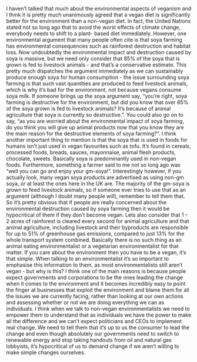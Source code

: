I haven’t talked that much about the environmental aspects of veganism and I think it is pretty much unanimously agreed that a vegan diet is significantly better for the environment than a non-vegan diet. In fact, the United Nations stated not so long ago that to avoid the worst effects of climate change, everybody needs to shift to a plant- based diet immediately. However, one environmental argument that many people often cite is that soya farming has environmental consequences such as rainforest destruction and habitat loss. Now undoubtedly the environmental impact and destruction caused by soya is massive, but we need only consider that 85% of the soya that is grown is fed to livestock animals - and that’s a conservative estimate. This pretty much dispatches the argument immediately as we can sustainably produce enough soya for human consumption - the issue surrounding soya farming is that such vast quantities are produced to feed livestock animals, which is why it’s bad for the environment, not because vegans consume soya milk. If someone brings up the soya argument say, “you’re right, soya farming is destructive for the environment, but did you know that over 85% of the soya grown is fed to livestock animals? It’s because of animal agriculture that soya is currently so destructive.”. You could also go on to say, “as you are worried about the environmental impact of soya farming, do you think you will give up animal products now that you know they are the main reason for the destructive elements of soya farming?”. I think another important thing to mention is that the soya that is used in foods for humans isn’t just used in vegan favourites such as tofu. It’s found in cereals, processed foods, breads, sauces, mayonnaise, animal flesh products, chocolate, sweets. Basically soya is predominantly used in non-vegan foods. Furthermore, something a farmer said to me not so long ago was “well you can go and enjoy your gm-soya!”. Interestingly however, if you actually look, many vegan soya products are advertised as using non-gm soya, or at least the ones here in the UK are. The majority of the gm-soya is grown to feed livestock animals, so if someone ever tries to use that as an argument (although I doubt many people will), remember to tell them that. So it’s pretty obvious that if people are really concerned about the environmental destruction caused by soya farming then it would be hypocritical of them if they don’t become vegan. Lets also consider that 1 - 2 acres of rainforest is cleared every second for animal agriculture and that animal agriculture, including livestock and their byproducts are responsible for up to 51% of greenhouse gas emissions, compared to just 13% for the whole transport system combined. Basically there is no such thing as an animal eating environmentalist or a vegetarian environmentalist for that matter. If you care about the environment then you have to be a vegan, it’s that simple. When talking to an environmentalist it’s so important to emphasise this information to them, as most environmentalists still aren’t vegan - but why is this? I think one of the main reasons is because people expect governments and corporations to be the ones leading the change when it comes to the environment and it becomes incredibly easy to point the finger at businesses that exploit the environment and blame them for all the issues we are currently facing, rather than looking at our own actions and assessing whether or not we are doing everything we can as individuals. I think when we talk to non-vegan environmentalists we need to empower them to understand that as individuals we have the power to make all the difference and we can’t expect politicians and CEOs to implement real change. We need to tell them that it’s up to us the consumer to lead the change and even though absolutely our governments need to switch to renewable energy and stop taking handouts from oil and natural gas lobbyists, it’s hypocritical of us to demand change if we aren’t willing to make simple changes ourselves.